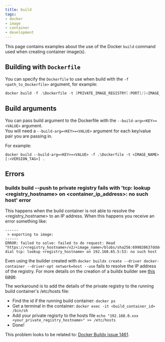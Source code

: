 ```yaml
---
title: build
tags:
- docker
- image
- container
- development
---
```


This page contains examples about the use of the Docker `build` command used when creating container image(s).
<!--more-->

## Building with `Dockerfile`

You can specify the `Dockerfile` to use when build with the `-f <path_to_Dockerfile>` argument, for example:

```powershell
docker build -f .\Dockerfile -t [PRIVATE_IMAGE_REGISTRY[:PORT]/]<IMAGE_NAME>[:<VERSION_TAG>] .
```

## Build arguments

You can pass build argument to the Dockerfile with the `--build-arg=<KEY>=<VALUE>` argument.   
You will need a `--build-arg=<KEY>=<VALUE>` argument for each key/value pair you are passing in.

For example:

```shell
docker build --build-arg=<KEY>=<VALUE> -f .\Dockerfile -t <IMAGE_NAME>[:<VERSION_TAG>] .
```

## Errors

### buildx build --push to private registry fails with 'tcp: lookup <registry_hostname> on <container_ip_address>: no such host' error

This happens when the build container is not able to resolve the <registry_hostname> to an IP address. When this happens
you receive an error something like:
```text
------
 > exporting to image:
------
ERROR: failed to solve: failed to do request: Head "https://<registry_hostname>/v2/<image_name>/blobs/sha256:699020637dddc10710f773812992bbccd136879ea4680f4a3a819e95c6b65055": dial tcp: lookup <registry_hostname> on 192.168.65.5:53: no such host
```

Even using the builder created with `docker buildx create --driver docker-container --driver-opt network=host --use` fails to resolve the IP address of the registry. For more details on the creation of a buildx builder see [this page](https://docs.docker.com/engine/reference/commandline/buildx_create/#driver-opt).

The workaround is to add the details of the private registry to the running build container's /etc/hosts file:

* Find the id if the running build container: `docker ps`
* Get a terminal in the container: `docker exec -it <build_container_id> /bin/sh`
* Add your private regisrty to the hosts file `echo "192.168.0.xxx    <your_private_registry_hostname>" >> /etc/hosts`
* Done!

This problem looks to be related to: [Docker Buildx issue 1461](https://github.com/docker/buildx/issues/1461#issuecomment-1358979427).
